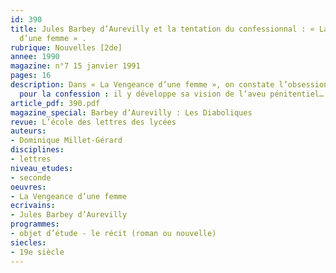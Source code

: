 ```yaml
---
id: 390
title: Jules Barbey d’Aurevilly et la tentation du confessionnal : « La Vengeance
  d’une femme » .
rubrique: Nouvelles [2de]
annee: 1990
magazine: n°7 15 janvier 1991
pages: 16
description: Dans « La Vengeance d’une femme », on constate l’obsession de Barbey
  pour la confession : il y développe sa vision de l’aveu pénitentiel…
article_pdf: 390.pdf
magazine_special: Barbey d’Aurevilly : Les Diaboliques
revue: L’école des lettres des lycées
auteurs:
- Dominique Millet-Gérard
disciplines:
- lettres
niveau_etudes:
- seconde
oeuvres:
- La Vengeance d’une femme
ecrivains:
- Jules Barbey d’Aurevilly
programmes:
- objet d’étude - le récit (roman ou nouvelle)
siecles:
- 19e siècle
---
```

